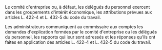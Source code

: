   
Le comité d'entreprise ou, à défaut, les délégués du personnel exercent dans les groupements d'intérêt économique, les attributions prévues aux articles L. 422-4 et L. 432-5 du code du travail.   

  
Les administrateurs communiquent au commissaire aux comptes les demandes d'explication formées par le comité d'entreprise ou les délégués du personnel, les rapports qui leur sont adressés et les réponses qu'ils ont faites en application des articles L. 422-4 et L. 432-5 du code du travail.  
